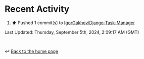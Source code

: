 # Recent Activity

<!--RECENT_ACTIVITY:start-->
1. ⬆️ Pushed 1 commit(s) to [IgorGakhov/Django-Task-Manager](https://github.com/IgorGakhov/Django-Task-Manager)<br>
<!--RECENT_ACTIVITY:end-->

<!--RECENT_ACTIVITY:last_update-->
Last Updated: Thursday, September 5th, 2024, 2:09:17 AM (GMT)
<!--RECENT_ACTIVITY:last_update_end-->

<br>

↩️ [Back to the home page](/README.md)
